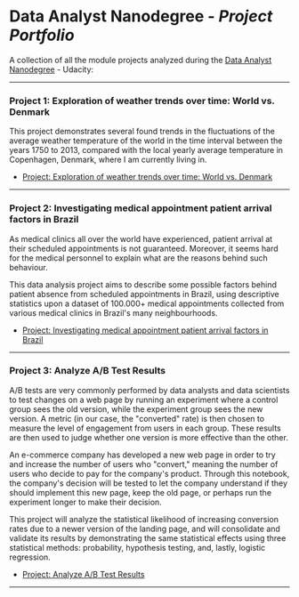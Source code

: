 # Data Analyst Nanodegree - _Project Portfolio_

A collection of all the module projects analyzed during the [Data Analyst Nanodegree](https://udacity.com/course/data-analyst-nanodegree--nd002) - Udacity:

---

### Project 1: Exploration of weather trends over time: World vs. Denmark

This project demonstrates several found trends in the fluctuations of the average weather temperature of the world in the time interval between the years 1750 to 2013, compared with the local yearly average temperature in Copenhagen, Denmark, where I am currently living in.

- [Project: Exploration of weather trends over time: World vs. Denmark](https://github.com/seby-sbirna/Data-Analyst-Nanodegree/tree/master/Project%201%20-%20Exploring%20Weather%20Trends)

---

### Project 2: Investigating medical appointment patient arrival factors in Brazil

As medical clinics all over the world have experienced, patient arrival at their scheduled appointments is not guaranteed. Moreover, it seems hard for the medical personnel to explain what are the reasons behind such behaviour.

This data analysis project aims to describe some possible factors behind patient absence from scheduled appointments in Brazil, using descriptive statistics upon a dataset of 100.000+ medical appointments collected from various medical clinics in Brazil's many neighbourhoods.

- [Project: Investigating medical appointment patient arrival factors in Brazil](https://github.com/seby-sbirna/Data-Analyst-Nanodegree/tree/master/Project%202%20-%20Investigate%20a%20Dataset)

---

### Project 3: Analyze A/B Test Results

A/B tests are very commonly performed by data analysts and data scientists to test changes on a web page by running an experiment where a control group sees the old version, while the experiment group sees the new version. A metric (in our case, the "converted" rate) is then chosen to measure the level of engagement from users in each group. These results are then used to judge whether one version is more effective than the other.

An e-commerce company has developed a new web page in order to try and increase the number of users who "convert," meaning the number of users who decide to pay for the company's product. Through this notebook, the company's decision will be tested to let the company understand if they should implement this new page, keep the old page, or perhaps run the experiment longer to make their decision.

This project will analyze the statistical likelihood of increasing conversion rates due to a newer version of the landing page, and will consolidate and validate its results by demonstrating the same statistical effects using three statistical methods: probability, hypothesis testing, and, lastly, logistic regression.

- [Project: Analyze A/B Test Results](https://github.com/seby-sbirna/Data-Analyst-Nanodegree/tree/master/Project%203%20-%20Analyze%20AB%20Test%20Results)

---

